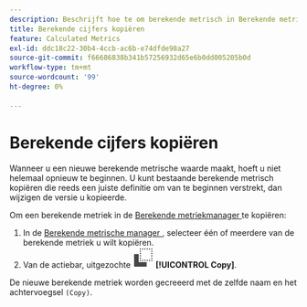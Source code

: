 ```yaml
---
description: Beschrijft hoe te om berekende metrisch in Berekende metriekmanager te kopiëren
title: Berekende cijfers kopiëren
feature: Calculated Metrics
exl-id: ddc18c22-30b4-4ccb-ac6b-e74dfde98a27
source-git-commit: f66686838b341b57256932d65e6b0dd005205b0d
workflow-type: tm+mt
source-wordcount: '99'
ht-degree: 0%

---
```



# Berekende cijfers kopiëren

Wanneer u een nieuwe berekende metrische waarde maakt, hoeft u niet helemaal opnieuw te beginnen. U kunt bestaande berekende metrisch kopiëren die reeds een juiste definitie om van te beginnen verstrekt, dan wijzigen de versie u kopieerde.

Om een berekende metriek in de [ Berekende metriekmanager ](cm-manager.md) te kopiëren:

1. In de [ Berekende metrische manager ](cm-manager.md), selecteer één of meerdere van de berekende metriek u wilt kopiëren.
1. Van de actiebar, uitgezochte ![ Exemplaar ](/help/assets/icons/Copy.svg) **[!UICONTROL Copy]**.

De nieuwe berekende metriek worden gecreeerd met de zelfde naam en het achtervoegsel `(Copy)`.

